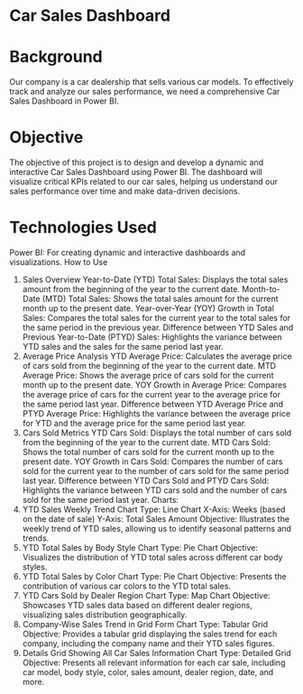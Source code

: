 # Car Sales Dashboard
# Background
Our company is a car dealership that sells various car models. To effectively track and analyze our sales performance, we need a comprehensive Car Sales Dashboard in Power BI.

# Objective
The objective of this project is to design and develop a dynamic and interactive Car Sales Dashboard using Power BI. The dashboard will visualize critical KPIs related to our car sales, helping us understand our sales performance over time and make data-driven decisions.

# Technologies Used
Power BI: For creating dynamic and interactive dashboards and visualizations.
How to Use

1. Sales Overview
Year-to-Date (YTD) Total Sales: Displays the total sales amount from the beginning of the year to the current date.
Month-to-Date (MTD) Total Sales: Shows the total sales amount for the current month up to the present date.
Year-over-Year (YOY) Growth in Total Sales: Compares the total sales for the current year to the total sales for the same period in the previous year.
Difference between YTD Sales and Previous Year-to-Date (PTYD) Sales: Highlights the variance between YTD sales and the sales for the same period last year.
2. Average Price Analysis
YTD Average Price: Calculates the average price of cars sold from the beginning of the year to the current date.
MTD Average Price: Shows the average price of cars sold for the current month up to the present date.
YOY Growth in Average Price: Compares the average price of cars for the current year to the average price for the same period last year.
Difference between YTD Average Price and PTYD Average Price: Highlights the variance between the average price for YTD and the average price for the same period last year.
3. Cars Sold Metrics
YTD Cars Sold: Displays the total number of cars sold from the beginning of the year to the current date.
MTD Cars Sold: Shows the total number of cars sold for the current month up to the present date.
YOY Growth in Cars Sold: Compares the number of cars sold for the current year to the number of cars sold for the same period last year.
Difference between YTD Cars Sold and PTYD Cars Sold: Highlights the variance between YTD cars sold and the number of cars sold for the same period last year.
 Charts:
1. YTD Sales Weekly Trend
Chart Type: Line Chart
X-Axis: Weeks (based on the date of sale)
Y-Axis: Total Sales Amount
Objective: Illustrates the weekly trend of YTD sales, allowing us to identify seasonal patterns and trends.
2. YTD Total Sales by Body Style
Chart Type: Pie Chart
Objective: Visualizes the distribution of YTD total sales across different car body styles.
3. YTD Total Sales by Color
Chart Type: Pie Chart
Objective: Presents the contribution of various car colors to the YTD total sales.
4. YTD Cars Sold by Dealer Region
Chart Type: Map Chart
Objective: Showcases YTD sales data based on different dealer regions, visualizing sales distribution geographically.
5. Company-Wise Sales Trend in Grid Form
Chart Type: Tabular Grid
Objective: Provides a tabular grid displaying the sales trend for each company, including the company name and their YTD sales figures.
6. Details Grid Showing All Car Sales Information
Chart Type: Detailed Grid
Objective: Presents all relevant information for each car sale, including car model, body style, color, sales amount, dealer region, date, and more.

